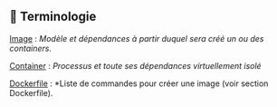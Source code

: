 
## 📖 **Terminologie**

<ins>Image</ins> : *Modèle et dépendances à partir duquel sera créé un ou des containers.*<br>

<ins>Container</ins> : *Processus et toute ses dépendances virtuellement isolé*<br>

<ins>Dockerfile</ins> : *Liste de commandes pour créer une image (voir section Dockerfile).